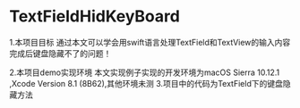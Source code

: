 # TextFieldHidKeyBoard
1.本项目目标
通过本文可以学会用swift语言处理TextField和TextView的输入内容完成后键盘隐藏不了的问题！

2.本项目demo实现环境
   本文实现例子实现的开发环境为macOS Sierra 10.12.1 ,Xcode Version 8.1 (8B62),其他环境未测
3.项目中的代码为TextField下的键盘隐藏方法
